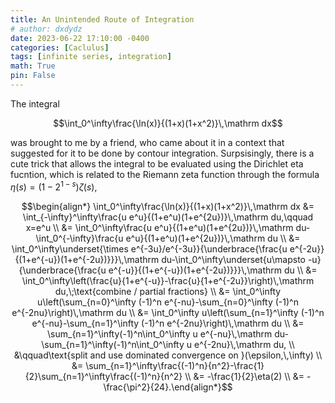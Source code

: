 ```yaml
---
title: An Unintended Route of Integration
# author: dxdydz
date: 2023-06-22 17:10:00 -0400
categories: [Caclulus]
tags: [infinite series, integration]
math: True
pin: False
---
```


The integral

$$\int_0^\infty\frac{\ln(x)}{(1+x)(1+x^2)}\,\mathrm dx$$

was brought to me by a friend, who came about it in a context that suggested for it to be done by contour integration. Surpsisingly, there is a cute trick that allows the integral to be evaluated using the Dirichlet eta fucntion, which is related to the Riemann zeta function through the formula $\eta(s)=(1-2^{1-s})\zeta(s)$,

$$\begin{align*}    \int_0^\infty\frac{\ln(x)}{(1+x)(1+x^2)}\,\mathrm dx &= \int_{-\infty}^\infty\frac{u e^u}{(1+e^u)(1+e^{2u})}\,\mathrm du,\qquad x=e^u \\    &= \int_0^\infty\frac{u e^u}{(1+e^u)(1+e^{2u})}\,\mathrm du-\int_0^{-\infty}\frac{u e^u}{(1+e^u)(1+e^{2u})}\,\mathrm du \\    &= \int_0^\infty\underset{\times e^{-3u}/e^{-3u}}{\underbrace{\frac{u e^{-2u}}{(1+e^{-u})(1+e^{-2u})}}}\,\mathrm du-\int_0^\infty\underset{u\mapsto -u}{\underbrace{\frac{u e^{-u}}{(1+e^{-u})(1+e^{-2u})}}}\,\mathrm du \\    &= \int_0^\infty\left(\frac{u}{1+e^{-u}}-\frac{u}{1+e^{-2u}}\right)\,\mathrm du,\;\text{combine / partial fractions} \\    &= \int_0^\infty u\left(\sum_{n=0}^\infty (-1)^n e^{-nu}-\sum_{n=0}^\infty (-1)^n e^{-2nu}\right)\,\mathrm du \\    &= \int_0^\infty u\left(\sum_{n=1}^\infty (-1)^n e^{-nu}-\sum_{n=1}^\infty (-1)^n e^{-2nu}\right)\,\mathrm du \\    &= \sum_{n=1}^\infty(-1)^n\int_0^\infty u e^{-nu}\,\mathrm du-\sum_{n=1}^\infty(-1)^n\int_0^\infty u e^{-2nu}\,\mathrm du, \\    &\qquad\text{split and use dominated convergence on }(\epsilon,\,\infty) \\    &= \sum_{n=1}^\infty\frac{(-1)^n}{n^2}-\frac{1}{2}\sum_{n=1}^\infty\frac{(-1)^n}{n^2} \\    &= -\frac{1}{2}\eta(2) \\    &= -\frac{\pi^2}{24}.\end{align*}$$